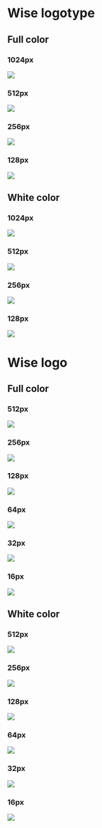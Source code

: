 

# Wise logotype
## Full color

### 1024px
![](wise/wise-logotype-full-color_1024.png)

### 512px
![](wise/wise-logotype-full-color_512.png)

### 256px
![](wise/wise-logotype-full-color_256.png)

### 128px
![](wise/wise-logotype-full-color_128.png)

## White color

### 1024px
![](wise/wise-logotype-white-color_1024.png)

### 512px
![](wise/wise-logotype-white-color_512.png)

### 256px
![](wise/wise-logotype-white-color_256.png)

### 128px
![](wise/wise-logotype-white-color_128.png)


# Wise logo
## Full color

### 512px
![](wise/wise-logo-color_512x512.png)

### 256px
![](wise/wise-logo-color_256x256.png)

### 128px
![](wise/wise-logo-color_128x128.png)

### 64px
![](wise/wise-logo-color_64x64.png)

### 32px
![](wise/wise-logo-color_32x32.ico)

### 16px
![](wise/wise-logo-color_16x16.ico)

## White color

### 512px
![](wise/wise-logo-white_512x512.png)

### 256px
![](wise/wise-logo-white_256x256.png)

### 128px
![](wise/wise-logo-white_128x128.png)

### 64px
![](wise/wise-logo-white_64x64.png)

### 32px
![](wise/wise-logo-white_32x32.ico)

### 16px
![](wise/wise-logo-white_16x16.ico)
